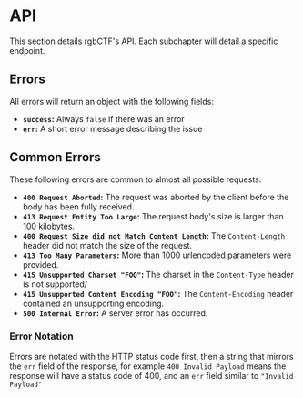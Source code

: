 # API

This section details rgbCTF's API.
Each subchapter will detail a specific endpoint.

## Errors

All errors will return an object with the following fields:

- **`success`:** Always `false` if there was an error
- **`err`:** A short error message describing the issue

## Common Errors

These following errors are common to almost all possible requests:

- **`400 Request Aborted`:** The request was aborted by the client before the body has been fully received.
- **`413 Request Entity Too Large`:** The request body's size is larger than 100 kilobytes.
- **`400 Request Size did not Match Content Length`:** The `Content-Length` header did not match the size of the request.
- **`413 Too Many Parameters`:** More than 1000 urlencoded parameters were provided.
- **`415 Unsupported Charset "FOO"`:** The charset in the `Content-Type` header is not supported/
- **`415 Unsupported Content Encoding "FOO"`:** The `Content-Encoding` header contained an unsupporting encoding.
- **`500 Internal Error`:** A server error has occurred.

### Error Notation

Errors are notated with the HTTP status code first, then a string that mirrors the `err` field of the response, for example `400 Invalid Payload` means the response will have a status code of 400, and an `err` field similar to `"Invalid Payload"`
